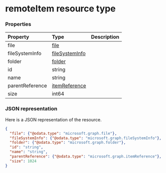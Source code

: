 # remoteItem resource type




### Properties
| Property	   | Type	|Description|
|:---------------|:--------|:----------|
|file|[file](file.md)||
|fileSystemInfo|[fileSystemInfo](filesysteminfo.md)||
|folder|[folder](folder.md)||
|id|string||
|name|string||
|parentReference|[itemReference](itemreference.md)||
|size|int64||

### JSON representation

Here is a JSON representation of the resource.

<!-- {
  "blockType": "resource",
  "optionalProperties": [

  ],
  "@odata.type": "microsoft.graph.remoteItem"
}-->

```json
{
  "file": {"@odata.type": "microsoft.graph.file"},
  "fileSystemInfo": {"@odata.type": "microsoft.graph.fileSystemInfo"},
  "folder": {"@odata.type": "microsoft.graph.folder"},
  "id": "string",
  "name": "string",
  "parentReference": {"@odata.type": "microsoft.graph.itemReference"},
  "size": 1024
}

```

<!-- uuid: 8fcb5dbc-d5aa-4681-8e31-b001d5168d79
2015-10-25 14:57:30 UTC -->
<!-- {
  "type": "#page.annotation",
  "description": "remoteItem resource",
  "keywords": "",
  "section": "documentation",
  "tocPath": ""
}-->